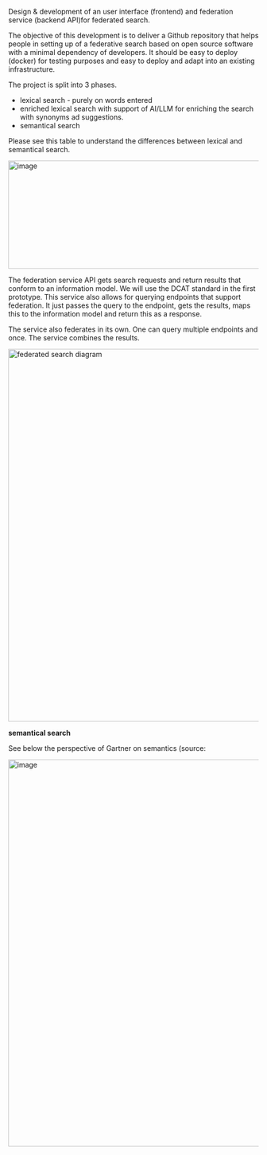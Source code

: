 Design & development of an user interface (frontend) and federation service (backend API)for federated search.

The objective of this development is to deliver a Github repository that helps people in setting up of a federative search based on open source software with a minimal dependency of developers. It should be easy to deploy (docker) for testing purposes and easy to deploy and adapt into an existing infrastructure.

The project is split into 3 phases.

- lexical search - purely on words entered
- enriched lexical search with support of AI/LLM for enriching the search with synonyms ad suggestions.
- semantical search 

Please see this table to understand the differences between lexical and semantical search.

<img width="903" height="217" alt="image" src="https://github.com/user-attachments/assets/2032a868-ef46-4a13-ab49-51af14293c76" />

The federation service API gets search requests and return results that conform to an information model. We will use the DCAT standard in the first prototype. This service also allows for querying endpoints that support federation. It just passes the query to the endpoint, gets the results, maps this to the information model and return this as a response.

The service also federates in its own. One can query multiple endpoints and once. The service combines the results. 

<img width="1240" height="748" alt="federated search diagram" src="https://github.com/user-attachments/assets/dbc60e64-f5b1-4f57-9ee4-cfe270b65719" />

**semantical search**

See below the perspective of Gartner on semantics (source: 

<img width="1391" height="777" alt="image" src="https://github.com/user-attachments/assets/f096a17c-57ef-4132-93c5-31cfd3c0d46a" />

